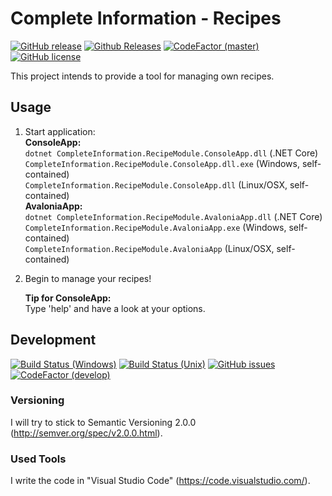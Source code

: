 # Complete Information - Recipes
[![GitHub release](https://img.shields.io/github/release/NicoVIII/CompleteInformation.svg)]()
[![Github Releases](https://img.shields.io/github/downloads/NicoVIII/CompleteInformation/total.svg)]()
[![CodeFactor (master)](https://www.codefactor.io/repository/github/nicoviii/completeinformation/badge/master)](https://www.codefactor.io/repository/github/nicoviii/completeinformation/overview/master)
[![GitHub license](https://img.shields.io/badge/license-MIT-blue.svg)](https://raw.githubusercontent.com/NicoVIII/CompleteInformation/master/LICENSE.txt)

This project intends to provide a tool for managing own recipes.

## Usage
1. Start application:  
**ConsoleApp:**  
`dotnet CompleteInformation.RecipeModule.ConsoleApp.dll` (.NET Core)  
`CompleteInformation.RecipeModule.ConsoleApp.dll.exe` (Windows, self-contained)  
`CompleteInformation.RecipeModule.ConsoleApp.dll` (Linux/OSX, self-contained)  
**AvaloniaApp:**  
`dotnet CompleteInformation.RecipeModule.AvaloniaApp.dll` (.NET Core)  
`CompleteInformation.RecipeModule.AvaloniaApp.exe` (Windows, self-contained)  
`CompleteInformation.RecipeModule.AvaloniaApp` (Linux/OSX, self-contained)  
2. Begin to manage your recipes!  

    **Tip for ConsoleApp:**  
    Type 'help' and have a look at your options.

## Development
[![Build Status (Windows)](https://img.shields.io/appveyor/ci/NicoVIII/CompleteInformation.svg?logo=appveyor&label=build%20(windows))](https://ci.appveyor.com/project/NicoVIII/CompleteInformation)
[![Build Status (Unix)](https://img.shields.io/travis/NicoVIII/CompleteInformation.svg?label=build%20(unix))](https://travis-ci.org/NicoVIII/CompleteInformation)
[![GitHub issues](https://img.shields.io/github/issues/NicoVIII/CompleteInformation.svg)](https://github.com/NicoVIII/CompleteInformation/issues)
[![CodeFactor (develop)](https://www.codefactor.io/repository/github/nicoviii/completeinformation/badge/develop)](https://www.codefactor.io/repository/github/nicoviii/completeinformation/overview/develop)

### Versioning
I will try to stick to Semantic Versioning 2.0.0 (http://semver.org/spec/v2.0.0.html).

### Used Tools
I write the code in "Visual Studio Code" (https://code.visualstudio.com/).
